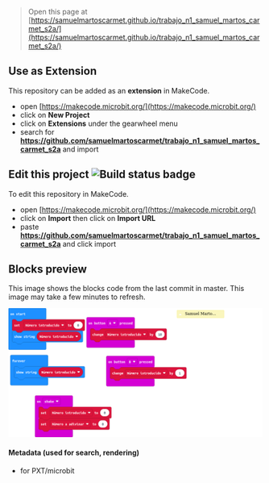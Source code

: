 
> Open this page at [https://samuelmartoscarmet.github.io/trabajo_n1_samuel_martos_carmet_s2a/](https://samuelmartoscarmet.github.io/trabajo_n1_samuel_martos_carmet_s2a/)

## Use as Extension

This repository can be added as an **extension** in MakeCode.

* open [https://makecode.microbit.org/](https://makecode.microbit.org/)
* click on **New Project**
* click on **Extensions** under the gearwheel menu
* search for **https://github.com/samuelmartoscarmet/trabajo_n1_samuel_martos_carmet_s2a** and import

## Edit this project ![Build status badge](https://github.com/samuelmartoscarmet/trabajo_n1_samuel_martos_carmet_s2a/workflows/MakeCode/badge.svg)

To edit this repository in MakeCode.

* open [https://makecode.microbit.org/](https://makecode.microbit.org/)
* click on **Import** then click on **Import URL**
* paste **https://github.com/samuelmartoscarmet/trabajo_n1_samuel_martos_carmet_s2a** and click import

## Blocks preview

This image shows the blocks code from the last commit in master.
This image may take a few minutes to refresh.

![A rendered view of the blocks](https://github.com/samuelmartoscarmet/trabajo_n1_samuel_martos_carmet_s2a/raw/master/.github/makecode/blocks.png)

#### Metadata (used for search, rendering)

* for PXT/microbit
<script src="https://makecode.com/gh-pages-embed.js"></script><script>makeCodeRender("{{ site.makecode.home_url }}", "{{ site.github.owner_name }}/{{ site.github.repository_name }}");</script>
